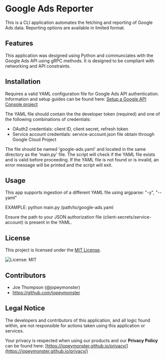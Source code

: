 # Google Ads Reporter
This is a CLI application automates the fetching and reporting of Google Ads data.
Reporting options are available in limited format.

## Features
This application was designed using Python and communciates with the Google Ads API using gRPC methods. 
It is designed to be compliant with networking and API constraints.

## Installation
Requires a valid YAML configuration file for Google Ads API authentication.  
Information and setup guides can be found here: [Setup a Google API Console project](https://developers.google.com/google-ads/api/docs/get-started/oauth-cloud-project)

The YAML file should contain the the developer token (required) and one of the following combinations of credentials:
- OAuth2 credentials: client ID, client secret, refresh token
- Service account credentials: service-account.json file obtain through Google Cloud Project

The file should be named 'google-ads.yaml' and located in the same directory as the 'main.py' file.
The script will check if the YAML file exists and is valid before proceeding.
If the YAML file is not found or is invalid, an error message will be printed and the script will exit.

## Usage
This app supports ingestion of a different YAML file using argparse:
"-y", "--yaml"

EXAMPLE:
python main.py /path/to/google-ads.yaml

Ensure the path to your JSON authorization file (client-secrets/service-account) is present in the YAML.

## License
This project is licensed under the [MIT License](LICENSE).

![License: MIT](https://img.shields.io/badge/License-MIT-yellow.svg)

## Contributors
- Joe Thompson (@jopeymonster)
- https://github.com/jopeymonster

## Legal Notice

The developers and contributors of this application, and all logic found within, are not responsible for actions taken using this application or services.

Your privacy is respected when using our products and our **Privacy Policy** can be found here:
[https://jopeymonster.github.io/privacy/](https://jopeymonster.github.io/privacy/)